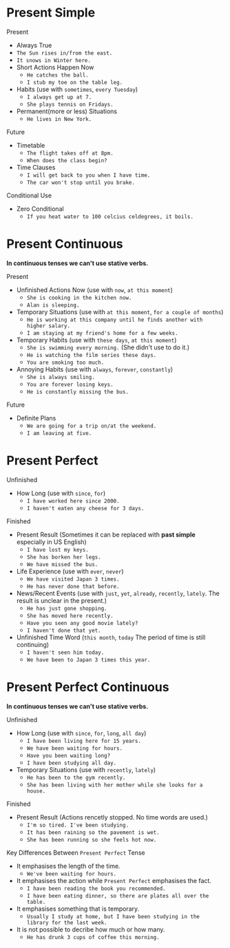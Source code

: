 # Present Simple

Present
  - Always True
  - `The Sun rises in/from the east.`
  - `It snows in Winter here.`
- Short Actions Happen Now
  - `He catches the ball.`
  - `I stub my toe on the table leg.`
- Habits (use with `sometimes`, `every Tuesday`)
  - `I always get up at 7.`
  - `She plays tennis on Fridays.`
- Permanent(more or less) Situations
  - `He lives in New York.`

Future
- Timetable
  - `The flight takes off at 8pm.`
  - `When does the class begin?`
- Time Clauses
  - `I will get back to you when I have time.`
  - `The car won't stop until you brake.`

Conditional Use
  - Zero Conditional
    - `If you heat water to 100 celcius celdegrees, it boils.`

# Present Continuous

**In continuous tenses we can't use stative verbs.**

Present
- Unfinished Actions Now (use with `now`, `at this moment`)
  - `She is cooking in the kitchen now.`
  - `Alan is sleeping.`
- Temporary Situations (use with `at this moment`, `for a couple of months`)
  - `He is working at this company until he finds another with higher salary.`
  - `I am staying at my friend's home for a few weeks.`
- Temporary Habits (use with `these days`, `at this moment`)
  - `She is swimming every morning.` (She didn't use to do it.)
  - `He is watching the film series these days.`
  - `You are smoking too much.`
- Annoying Habits (use with `always`, `forever`, `constantly`)
  - `She is always smiling.`
  - `You are forever losing keys.`
  - `He is constantly missing the bus.`

Future
  - Definite Plans
    - `We are going for a trip on/at the weekend.`
    - `I am leaving at five.`

# Present Perfect

Unfinished
- How Long (use with `since`, `for`)
  - `I have worked here since 2000.`
  - `I haven't eaten any cheese for 3 days.`

Finished
- Present Result (Sometimes it can be replaced with **past simple** especially in US English)
  - `I have lost my keys.`
  - `She has borken her legs.`
  - `We have missed the bus.`
- Life Experience (use with `ever`, `never`)
  - `We have visited Japan 3 times.`
  - `He has never done that before.`
- News/Recent Events (use with `just`, `yet`, `already`, `recently`, `lately`. The result is unclear in the present.)
  - `He has just gone shopping.`
  - `She has moved here recently.`
  - `Have you seen any good movie lately?`
  - `I haven't done that yet.`
- Unfinished Time Word (`this month`, `today` The period of time is 
  still continuing)
  - `I haven't seen him today.`
  - `We have been to Japan 3 times this year.`

# Present Perfect Continuous

**In continuous tenses we can't use stative verbs.**

Unfinished
- How Long (use with `since`, `for`, `long`, `all day`)
  - `I have been living here for 15 years.`
  - `We have been waiting for hours.`
  - `Have you been waiting long?`
  - `I have been studying all day.`
- Temporary Situations (use with `recently`, `lately`)
  - `He has been to the gym recently.`
  - `She has been living with her mother while she looks for a house.`

Finished
- Present Result (Actions rencetly stopped. No time words are used.)
  - `I'm so tired. I've been studying.`
  - `It has been raining so the pavement is wet.`
  - `She has been running so she feels hot now.`

Key Differences Between `Present Perfect` Tense
- It emphasises the length of the time.
  - `We've been waiting for hours.`
- It emphasises the action while `Present Perfect` emphasises the fact.
  - `I have been reading the book you recommended.`
  - `I have been eating dinner, so there are plates all over the table.`
- It emphasises something that is temporary.
  - `Usually I study at home, but I have been studying in the library for the last week.`
- It is not possible to decribe how much or how many.
  - `He has drunk 3 cups of coffee this morning.`